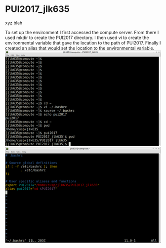 # PUI2017_jlk635

xyz blah

To set up the environment I first accessed the compute server. From there I used mkdir to create the PUI2017 directory. I then used vi to create the environmental variable that gave the location to the path of PUI2017. Finally I created an alias that would set the location to the environmental variable.
![alt text](Screenshot1 "Screenshot 1 of bash showing working directory for pui2017")
![alt text](Screenshot2 "Screenshot 2 showing alias definition for pui2017")


